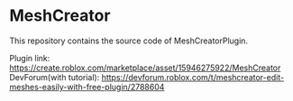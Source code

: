 # MeshCreator

This repository contains the source code of MeshCreatorPlugin.

Plugin link: https://create.roblox.com/marketplace/asset/15946275922/MeshCreator
DevForum(with tutorial): https://devforum.roblox.com/t/meshcreator-edit-meshes-easily-with-free-plugin/2788604
